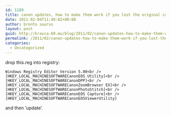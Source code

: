 ```yaml
---
id: 1189
title: canon updates, how to make them work if you lost the original cd? (win xp)
date: 2011-02-04T11:49:02+00:00
author: bronto saurus
layout: post
guid: http://kravca.69.mu/blog/2011/02/canon-updates-how-to-make-them-work-if-you-lost-the-original-cd-win-xp/
permalink: /2011/02/canon-updates-how-to-make-them-work-if-you-lost-the-original-cd-win-xp/
categories:
  - Uncategorized
---
```

drop this.reg into registry:
  
`Windows Registry Editor Version 5.00<br />
[HKEY_LOCAL_MACHINESOFTWARECanonEOS Utility]<br />
[HKEY_LOCAL_MACHINESOFTWARECanonDPP]<br />
[HKEY_LOCAL_MACHINESOFTWARECanonZoomBrowser EX]<br />
[HKEY_LOCAL_MACHINESOFTWARECanonPhotoStitch]<br />
[HKEY_LOCAL_MACHINESOFTWARECanonEOS Capture]<br />
[HKEY_LOCAL_MACHINESOFTWARECanonEOSViewerUtility]`

and then &#8216;update&#8217;.